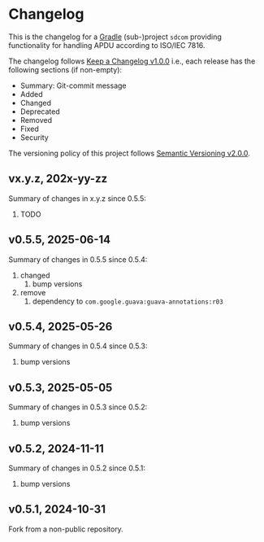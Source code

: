 # Changelog
This is the changelog for a [Gradle][] (sub-)project `sdcom` providing
functionality for handling APDU according to ISO/IEC 7816.

The changelog follows [Keep a Changelog v1.0.0][] i.e., each release
has the following sections (if non-empty):
- Summary: Git-commit message
- Added
- Changed
- Deprecated
- Removed
- Fixed
- Security

The versioning policy of this project follows [Semantic Versioning v2.0.0][].

## vx.y.z, 202x-yy-zz
Summary of changes in x.y.z since 0.5.5:
1. TODO

## v0.5.5, 2025-06-14
Summary of changes in 0.5.5 since 0.5.4:
1. changed
    1. bump versions
2. remove
    1. dependency to `com.google.guava:guava-annotations:r03`

## v0.5.4, 2025-05-26
Summary of changes in 0.5.4 since 0.5.3:
1. bump versions

## v0.5.3, 2025-05-05
Summary of changes in 0.5.3 since 0.5.2:
1. bump versions

## v0.5.2, 2024-11-11
Summary of changes in 0.5.2 since 0.5.1:
1. bump versions

## v0.5.1, 2024-10-31
Fork from a non-public repository.


[Gradle]:https://gradle.org/
[Keep a Changelog v1.0.0]:http://keepachangelog.com/en/1.0.0/
[Semantic Versioning v2.0.0]:http://semver.org/spec/v2.0.0.html
